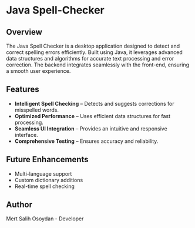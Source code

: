 # Java Spell-Checker
## Overview
The Java Spell Checker is a desktop application designed to detect and correct spelling errors efficiently. Built using Java, it leverages advanced data structures and algorithms for accurate text processing and error correction. The backend integrates seamlessly with the front-end, ensuring a smooth user experience.

## Features
* **Intelligent Spell Checking** – Detects and suggests corrections for misspelled words.
* **Optimized Performance** – Uses efficient data structures for fast processing.
* **Seamless UI Integration** – Provides an intuitive and responsive interface.
* **Comprehensive Testing** – Ensures accuracy and reliability.

## Future Enhancements
* Multi-language support
* Custom dictionary additions
* Real-time spell checking

## Author
Mert Salih Osoydan - Developer

